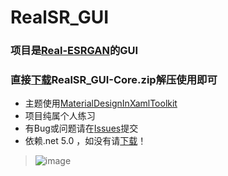 # RealSR_GUI
### 项目是[Real-ESRGAN](https://github.com/xinntao/Real-ESRGAN)的GUI
### 直接[下载](https://github.com/lrst6963/RealSR_GUI/releases)RealSR_GUI-Core.zip解压使用即可
- 主题使用[MaterialDesignInXamlToolkit](https://github.com/MaterialDesignInXAML/MaterialDesignInXamlToolkit)
- 项目纯属个人练习
- 有Bug或问题请在[Issues](https://github.com/lrst6963/RealSR_GUI/issues)提交
- 依赖.net 5.0 ，如没有请[下载](https://dotnet.microsoft.com/en-us/download/dotnet/thank-you/runtime-aspnetcore-5.0.17-windows-x86-installer)！
> ![image](https://user-images.githubusercontent.com/59269350/184688619-c5bb3596-ae6a-433c-88e2-ee5e4b4a0966.png)
